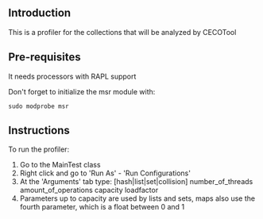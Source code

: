 Introduction
--------------------------------------------------------------
This is a profiler for the collections that will be analyzed by CECOTool

Pre-requisites
--------------------------------------------------------------
It needs processors with RAPL support

Don't forget to initialize the msr module with:

```
sudo modprobe msr
```
Instructions
--------------------------------------------------------------
To run the profiler:
1. Go to the MainTest class
2. Right click and go to 'Run As' - 'Run Configurations'
3. At the 'Arguments' tab type: [hash|list|set|collision] number_of_threads amount_of_operations capacity loadfactor
4. Parameters up to capacity are used by lists and sets, maps also use the fourth parameter, which is a float between 0 and 1
